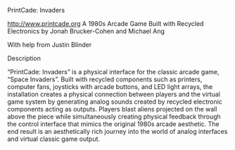 PrintCade: Invaders

http://www.printcade.org A 1980s Arcade Game Built with Recycled Electronics by Jonah Brucker-Cohen and Michael Ang

With help from Justin Blinder

Description

“PrintCade: Invaders” is a physical interface for the classic arcade game, “Space Invaders”. Built with recycled components such as printers, computer fans, joysticks with arcade buttons, and LED light arrays, the installation creates a physical connection between players and the virtual game system by generating analog sounds created by recycled electronic components acting as outputs. Players blast aliens projected on the wall above the piece while simultaneously creating physical feedback through the control interface that mimics the original 1980s arcade aesthetic. The end result is an aesthetically rich journey into the world of analog interfaces and virtual classic game output.